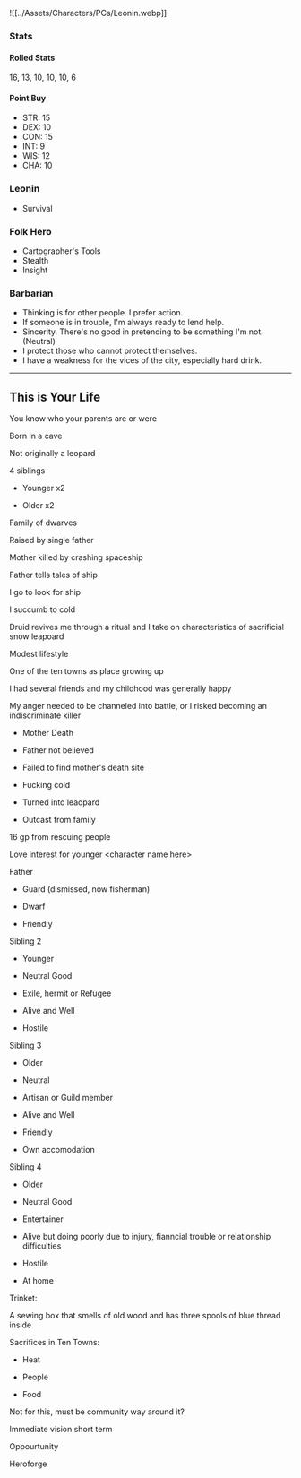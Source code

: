 
![[../Assets/Characters/PCs/Leonin.webp]]

### Stats

#### Rolled Stats

16, 13, 10, 10, 10, 6

#### Point Buy

- STR: 15
- DEX: 10
- CON: 15
- INT: 9
- WIS: 12
- CHA: 10

### Leonin

- Survival

### Folk Hero

- Cartographer's Tools
- Stealth
- Insight

### Barbarian

- Thinking is for other people. I prefer action.
- If someone is in trouble, I'm always ready to lend help.
- Sincerity. There's no good in pretending to be something I'm not. (Neutral)
- I protect those who cannot protect themselves.
- I have a weakness for the vices of the city, especially hard drink.

<hr>

## This is Your Life  

You know who your parents are or were

Born in a cave

Not originally a leopard

4 siblings

- Younger x2

- Older x2

Family of dwarves

Raised by single father

Mother killed by crashing spaceship

Father tells tales of ship

I go to look for ship

I succumb to cold

Druid revives me through a ritual and I take on characteristics of sacrificial snow leapoard

Modest lifestyle

One of the ten towns as place growing up

I had several friends and my childhood was generally happy

My anger needed to be channeled into battle, or I risked becoming an indiscriminate killer

- Mother Death

- Father not believed

- Failed to find mother's death site

- Fucking cold

- Turned into leaopard

- Outcast from family

16 gp from rescuing people

Love interest for younger \<character name here\>

Father

- Guard (dismissed, now fisherman)

- Dwarf

- Friendly

Sibling 2

- Younger

- Neutral Good

- Exile, hermit or Refugee

- Alive and Well

- Hostile

Sibling 3

- Older

- Neutral

- Artisan or Guild member

- Alive and Well

- Friendly

- Own accomodation

Sibling 4

- Older

- Neutral Good

- Entertainer

- Alive but doing poorly due to injury, fianncial trouble or relationship difficulties

- Hostile

- At home

Trinket:

A sewing box that smells of old wood and has three spools of blue thread inside

Sacrifices in Ten Towns:

- Heat

- People

- Food

Not for this, must be community way around it?

Immediate vision short term

Oppourtunity

Heroforge
